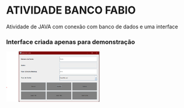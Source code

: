 # ATIVIDADE BANCO FABIO
Atividade de JAVA com conexão com banco de dados e uma interface

<h3>Interface criada apenas para demonstração</h3>
<img src="src/imagens/interface.png" alt="Descrição da Atividade" width=50%;>





